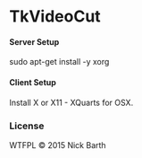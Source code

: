 # TkVideoCut

#### Server Setup
sudo apt-get install -y xorg

#### Client Setup
Install X or X11 - XQuarts for OSX.

### License

WTFPL &copy; 2015 Nick Barth
